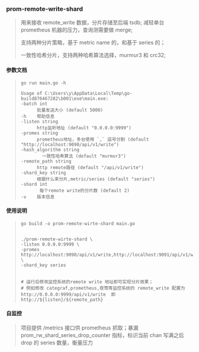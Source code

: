 ### prom-remote-write-shard
> 用来接收 remote_write 数据，分片存储至后端 tsdb; 减轻单台 prometheus 机器的压力，查询测需要做 merge;
>
> 支持两种分片策略，基于 metric name 的，和基于 series 的；
>
> 一致性哈希分片，支持两种哈希算法选择，murmur3 和 crc32;




#### 参数文档
> ```shell
> go run main.go -h
> 
> Usage of C:\Users\y\AppData\Local\Temp\go-build876467282\b001\exe\main.exe:
> -batch int
> 		批量发送大小 (default 5000)
> -h    帮助信息
> -listen string
> 		http监听地址 (default "0.0.0.0:9999")
> -promes string
> 		prometheus地址，多台使用 `,` 逗号分割 (default "http://localhost:9090/api/v1/write")
> -hash_algorithm string                     
>         一致性哈希算法 (default "murmur3")
> -remote_path string
> 		http remote路径 (default "/api/v1/write")
> -shard_key string
> 		根据什么来分片,metric/series (default "series")
> -shard int
>        每个remote write的分片数 (default 2)
> -v    版本信息
> ```



#### 使用说明

> ```shell
> go build -o prom-remote-wirte-shard main.go
> 
> 
> ./prom-remote-wirte-shard \
> -listen 0.0.0.0:9999 \
> -promes http://localhost:9090/api/v1/write,http://localhost:9091/api/v1/write \
> -shard_key series
> 
> 
> # 运行后修改监控系统的remote write 地址即可实现分片效果；
> # 例如修改 categraf,prometheus,夜莺等监控系统的 remote_write 配置为  http://0.0.0.0:9999/api/v1/write  即 http://${listen}/${remote_path}
> ```


#### 自监控
> 项目提供 /metrics 接口供 prometheus 抓取；暴漏 prom_rw_shard_series_drop_counter 指标，标识当前 chan 写满之后 drop 的 series 数量，衡量压力